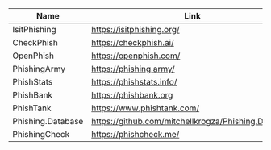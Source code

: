 |Name|Link|
| ------ | ------ |
|IsitPhishing| https://isitphishing.org/|
|CheckPhish| https://checkphish.ai/|
|OpenPhish | https://openphish.com/|
|PhishingArmy| https://phishing.army/|
|PhishStats| https://phishstats.info/|
|PhishBank| https://phishbank.org|
|PhishTank| https://www.phishtank.com/|
|Phishing.Database| https://github.com/mitchellkrogza/Phishing.Database|
|PhishingCheck|https://phishcheck.me/|
